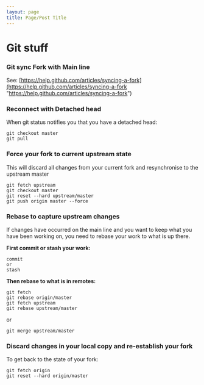 ```yaml
---
layout: page
title: Page/Post Title
---
```

# Git stuff

### Git sync Fork with Main line

See: [https://help.github.com/articles/syncing-a-fork](https://help.github.com/articles/syncing-a-fork "https://help.github.com/articles/syncing-a-fork") 

### **Reconnect with Detached head**

When git status notifies you that you have a detached head:
	
	git checkout master
	git pull

### **Force your fork to current upstream state**
This will discard all changes from your current fork and resynchronise to the upstream master

	git fetch upstream
	git checkout master
	git reset --hard upstream/master  
	git push origin master --force 

### **Rebase to capture upstream changes**

If changes have occurred on the main line and you want to keep what you have been working on, you need to rebase your work to what is up there.

**First commit or stash your work:**

	commit 
	or
	stash


**Then rebase to what is in remotes:**

	git fetch 
	git rebase origin/master
	git fetch upstream 
	git rebase upstream/master
	
or
	
	git merge upstream/master



### Discard changes in your local copy and re-establish your fork

To get back to the state of your fork:

	git fetch origin
	git reset --hard origin/master